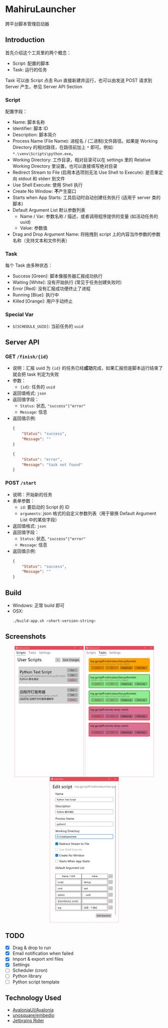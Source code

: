 # MahiruLauncher

跨平台脚本管理启动器

## Introduction

首先介绍这个工具里的两个概念：

* Script: 配置的脚本
* Task: 运行的任务

Task 可以由 Script 点击 Run 直接新建并运行，也可以由发送 POST 请求到 Server 产生，参见 Server API Section

### Script

配置字段：

* Name: 脚本名称
* Identifier: 脚本 ID
* Description: 脚本简介
* Process Name (File Name): 进程名 / (二进制)文件路径。如果是 Working Directory 的相对路径，在路径前加上 `*` 即可。例如: `*.\venv\Scripts\python.exe`。
* Working Directory: 工作目录，相对目录可以在 settings 里的 Relative Working Directory 里设置，也可以直接填写绝对目录
* Redirect Stream to File (启用本选项则无法 Use Shell to Execute): 是否重定向 stdout 和 stderr 到文件
* Use Shell Execute: 使用 Shell 执行
* Create No Window: **不**产生窗口
* Starts when App Starts: 工具启动时自动创建任务执行 (适用于 server 类的脚本)
* Default Argument List 默认参数列表
  * Name / Var: 参数名称 / 描述，或者调用程序提供的变量 (如活动任务的 uuid)
  * Value: 参数值
* Drag and Drop Argument Name: 将拖拽到 script 上的内容当作参数的参数名称（支持文本和文件列表）

### Task

每个 Task 由多种状态：

* Success [Green]: 脚本像服务器汇报成功执行
* Waiting [White]: 没有开始执行 (常见于任务创建失败时)
* Error [Red]: 没有汇报成功便终止了进程
* Running [Blue]: 执行中
* Killed [Orange]: 用户手动终止

### Special Var

* `$[SCHEDULE_UUID]`: 当前任务的 `uuid`

## Server API

### GET `/finish/{id}`

* 说明：汇报 uuid 为 `{id}` 的任务已经**成功**完成，如果汇报但是脚本运行结束了就会把 task 判定为失败
* 参数：
  * `{id}`: 任务的 `uuid`
* 返回值格式: `json`
* 返回值字段：
  * `Status`: 状态, `"success"|"error"`
  * `Message`: 信息
* 返回值示例:
  ```json
  {
	  "Status": "success",
	  "Message": ""
  }
  ```
  ```json
  {
	  "Status": "error",
	  "Message": "task not found"
  }
  ```

### POST `/start`

* 说明：开始新的任务
* 表单参数：
  * `id`: 要启动的 Script 的 ID
  * `arguments`: json 格式的自定义参数列表（用于替换 Default Argument List 中的某些字段）
* 返回值格式: `json`
* 返回值字段：
  * `Status`: 状态, `"success"|"error"`
  * `Message`: 信息
* 返回值示例:
  ```json
  {
	  "Status": "success",
	  "Message": ""
  }
  ```

## Build

* Windows: 正常 build 即可
* OSX:
  ```bash
  ./build-app.sh <short-version-string>
  ```

## Screenshots

<div align="center">
	<img src="./screenshots/scripts.png" width=220 style="vertical-align: middle">
	<img src="./screenshots/tasks.png" width=220 style="vertical-align: middle">
	<img src="./screenshots/editor.png" width=220 style="vertical-align: middle">
</div>

## TODO

- [x] Drag & drop to run
- [x] Email notification when failed
- [x] Import & export xml files
- [x] Settings
- [ ] Scheduler (cron)
- [ ] Python library
- [ ] Python script template

## Technology Used

* [AvaloniaUI/Avalonia](https://github.com/AvaloniaUI/Avalonia)
* [unosquare/embedio](https://github.com/unosquare/embedio)
* [Jetbrains Rider](https://www.jetbrains.com/rider/)
